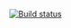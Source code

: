 [![Build status](https://build.appcenter.ms/v0.1/apps/520b4188-9eaf-4334-b261-dfb2a509a64a/branches/dev/badge)](https://appcenter.ms)
